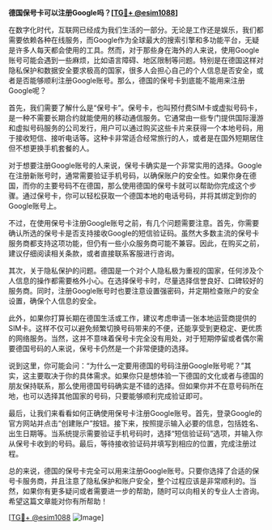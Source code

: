 **德国保号卡可以注册Google吗？[[TG💪+ @esim1088](https://t.me/s/esim1088)]**

在数字化时代，互联网已经成为我们生活的一部分。无论是工作还是娱乐，我们都需要依赖各种在线服务，而Google作为全球最大的搜索引擎和多功能平台，无疑是许多人每天都会使用的工具。然而，对于那些身在海外的人来说，使用Google账号可能会遇到一些麻烦，比如语言障碍、地区限制等问题。特别是在德国这样对隐私保护和数据安全要求极高的国家，很多人会担心自己的个人信息是否安全，或者是否能够顺利注册Google账号。那么，德国的保号卡到底能不能用来注册Google呢？

首先，我们需要了解什么是“保号卡”。保号卡，也叫预付费SIM卡或虚拟号码卡，是一种不需要长期合约就能使用的移动通信服务。它通常由一些专门提供国际漫游和虚拟号码服务的公司发行，用户可以通过购买这些卡片来获得一个本地号码，用于接收短信、接听电话等。这种卡非常适合经常旅行的人，或者是在国外短期居住但不想更换手机套餐的人。

对于想要注册Google账号的人来说，保号卡确实是一个非常实用的选择。Google在注册新账号时，通常需要验证手机号码，以确保账户的安全性。如果你身在德国，而你的主要号码不在德国，那么使用德国的保号卡就可以帮助你完成这个步骤。通过保号卡，你可以轻松获取一个德国本地的电话号码，并将其绑定到你的Google账号上。

不过，在使用保号卡注册Google账号之前，有几个问题需要注意。首先，你需要确认所选的保号卡是否支持接收Google的短信验证码。虽然大多数主流的保号卡服务商都支持这项功能，但仍有一些小众服务商可能不兼容。因此，在购买之前，建议仔细阅读相关条款，或者直接联系客服进行咨询。

其次，关于隐私保护的问题。德国是一个对个人隐私极为重视的国家，任何涉及个人信息的操作都需要格外小心。在选择保号卡时，尽量选择信誉良好、口碑较好的服务商。同时，注册Google账号时也要注意设置强密码，并定期检查账户的安全设置，确保个人信息的安全。

此外，如果你打算长期在德国生活或工作，建议考虑申请一张本地运营商提供的SIM卡。这样不仅可以避免频繁切换号码带来的不便，还能享受到更稳定、更优质的网络服务。当然，这并不意味着保号卡完全没有用处，对于短期停留或者偶尔需要德国号码的人来说，保号卡仍然是一个非常便捷的选择。

说到这里，你可能会问：“为什么一定要用德国的号码注册Google账号呢？”其实，这主要取决于你的具体需求。如果你只是想体验一下德国的文化或者与德国的朋友保持联系，那么使用德国号码确实是不错的选择。但如果你并不在意号码所在地，也可以选择其他国家的号码，只要能够顺利完成验证即可。

最后，让我们来看看如何正确使用保号卡注册Google账号。首先，登录Google的官方网站并点击“创建账户”按钮。接下来，按照提示输入必要的信息，包括姓名、出生日期等。当系统提示需要验证手机号码时，选择“短信验证码”选项，并输入你从保号卡收到的号码。最后，等待接收验证码并填写到相应的位置，完成注册过程。

总的来说，德国的保号卡完全可以用来注册Google账号。只要你选择了合适的保号卡服务商，并且注意了隐私保护和账户安全，整个过程应该是非常顺利的。当然，如果你有更多疑问或者需要进一步的帮助，随时可以向相关的专业人士咨询。希望这篇文章能对你有所帮助！

[[TG💪+ @esim1088](https://t.me/s/esim1088) ![Image](https://i.postimg.cc/4NQfJmqS/Snipaste-2025-05-13-00-14-12.png)]